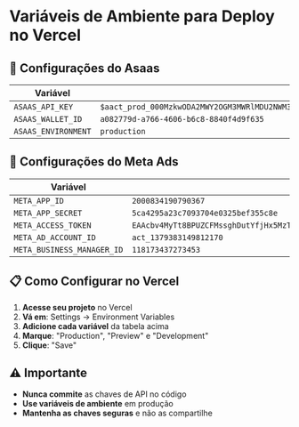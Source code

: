 # Variáveis de Ambiente para Deploy no Vercel

## 🔧 Configurações do Asaas

| Variável | Valor |
|----------|-------|
| `ASAAS_API_KEY` | `$aact_prod_000MzkwODA2MWY2OGM3MWRlMDU2NWM3MzJlNzZmNGZhZGY6OjRkZWJlZTEwLWQyNTQtNDQwYS1iNzdhLTk3NDIyMzBkZTdiNjo6JGFhY2hfYWI3Yzk2OTgtYWI2Ny00YTRjLTkwZTItMmUzMThlYTgyMzgx` |
| `ASAAS_WALLET_ID` | `a082779d-a766-4606-b6c8-8840f4d9f635` |
| `ASAAS_ENVIRONMENT` | `production` |

## 🔧 Configurações do Meta Ads

| Variável | Valor |
|----------|-------|
| `META_APP_ID` | `2000834190790367` |
| `META_APP_SECRET` | `5ca4295a23c7093704e0325bef355c8e` |
| `META_ACCESS_TOKEN` | `EAAcbv4MyTt8BPUZCFMssghDutYfjHx5MzTJZCR5YUEo7G8zlVt32V6LKXKpyyhihBTNMS65YyDQqIBMwutfGTXDjs4nDYt0zMO25bfU7jN95JKiwRYrEZCwavyTBasLWVJmEAs7y4Cz7xybdOn7oKVkkCbzRn0zipovcI8Yz51CrtLPYbnAVZBk906ntog5e5RZBE` |
| `META_AD_ACCOUNT_ID` | `act_1379383149812170` |
| `META_BUSINESS_MANAGER_ID` | `118173437273453` |

## 📋 Como Configurar no Vercel

1. **Acesse seu projeto** no Vercel
2. **Vá em**: Settings → Environment Variables
3. **Adicione cada variável** da tabela acima
4. **Marque**: "Production", "Preview" e "Development"
5. **Clique**: "Save"

## ⚠️ Importante

- **Nunca commite** as chaves de API no código
- **Use variáveis de ambiente** em produção
- **Mantenha as chaves seguras** e não as compartilhe
